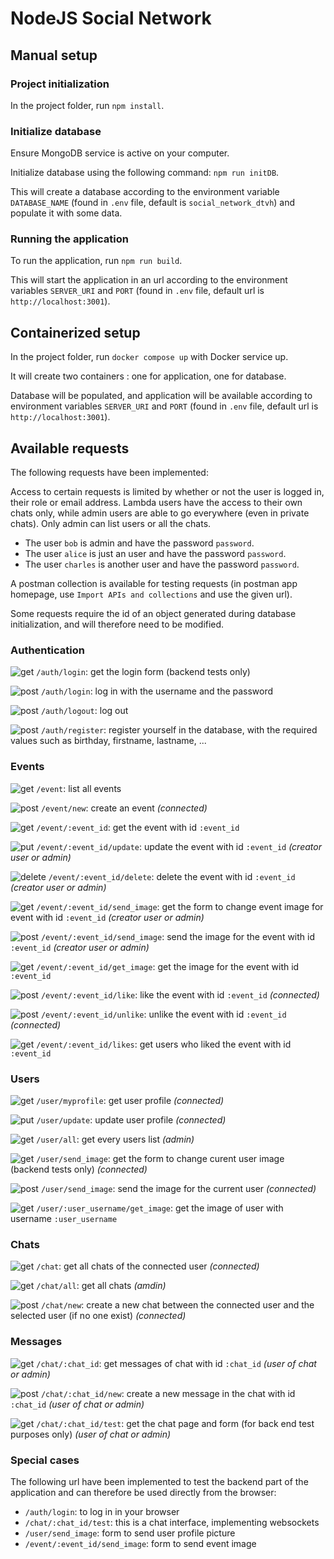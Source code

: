 # NodeJS Social Network

## Manual setup

### Project initialization

In the project folder, run ```npm install```.

### Initialize database

Ensure MongoDB service is active on your computer.

Initialize database using the following command: ```npm run initDB```.

This will create a database according to the environment variable `DATABASE_NAME` (found in `.env` file, default is `social_network_dtvh`) and populate it with some data.

### Running the application

To run the application, run ```npm run build```.

This will start the application in an url according to the environment variables `SERVER_URI` and `PORT` (found in `.env` file, default url is `http://localhost:3001`).

## Containerized setup 

In the project folder, run ```docker compose up``` with Docker service up.

It will create two containers : one for application, one for database.

Database will be populated, and application will be available according to environment variables `SERVER_URI` and `PORT` (found in `.env` file, default url is `http://localhost:3001`).

## Available requests

The following requests have been implemented:

Access to certain requests is limited by whether or not the user is logged in, their role or email address. Lambda users have the access to their own chats only, while admin users are able to go everywhere (even in private chats). Only admin can list users or all the chats.

- The user `bob` is admin and have the password `password`.
- The user `alice` is just an user and have the password `password`.
- The user `charles` is another user and have the password `password`.

A postman collection is available for testing requests (in postman app homepage, use `Import APIs and collections` and use the given url).

Some requests require the id of an object generated during database initialization, and will therefore need to be modified.

### Authentication

![get](https://img.shields.io/badge/GET-2adb59?style=for-the-badge&logo=test&logoColor=white)  `/auth/login`: get the login form (backend tests only)

![post](https://img.shields.io/badge/POST-c94a3e?style=for-the-badge&logo=test&logoColor=white)  `/auth/login`: log in with the username and the password

![post](https://img.shields.io/badge/POST-c94a3e?style=for-the-badge&logo=test&logoColor=white)  `/auth/logout`: log out

![post](https://img.shields.io/badge/POST-c94a3e?style=for-the-badge&logo=test&logoColor=white)  `/auth/register`: register yourself in the database, with the required values such as birthday, firstname, lastname, ...


### Events

![get](https://img.shields.io/badge/GET-2adb59?style=for-the-badge&logo=test&logoColor=white)  `/event`: list all events

![post](https://img.shields.io/badge/POST-c94a3e?style=for-the-badge&logo=test&logoColor=white)  `/event/new`: create an event *(connected)*

![get](https://img.shields.io/badge/GET-2adb59?style=for-the-badge&logo=test&logoColor=white)  `/event/:event_id`: get the event with id `:event_id`

![put](https://img.shields.io/badge/PUT-c9983e?style=for-the-badge&logo=test&logoColor=white)  `/event/:event_id/update`: update the event with id `:event_id` *(creator user or admin)*

![delete](https://img.shields.io/badge/DELETE-4c609c?style=for-the-badge&logo=test&logoColor=white)  `/event/:event_id/delete`: delete the event with id `:event_id` *(creator user or admin)*

![get](https://img.shields.io/badge/GET-2adb59?style=for-the-badge&logo=test&logoColor=white)  `/event/:event_id/send_image`: get the form to change event image for event with id `:event_id` *(creator user or admin)*

![post](https://img.shields.io/badge/POST-c94a3e?style=for-the-badge&logo=test&logoColor=white)  `/event/:event_id/send_image`: send the image for the event with id `:event_id` *(creator user or admin)*

![get](https://img.shields.io/badge/GET-2adb59?style=for-the-badge&logo=test&logoColor=white)  `/event/:event_id/get_image`: get the image for the event with id `:event_id`

![post](https://img.shields.io/badge/POST-c94a3e?style=for-the-badge&logo=test&logoColor=white)  `/event/:event_id/like`: like the event with id `:event_id` *(connected)*

![post](https://img.shields.io/badge/POST-c94a3e?style=for-the-badge&logo=test&logoColor=white)  `/event/:event_id/unlike`: unlike the event with id `:event_id` *(connected)*

![get](https://img.shields.io/badge/GET-2adb59?style=for-the-badge&logo=test&logoColor=white)  `/event/:event_id/likes`: get users who liked the event with id `:event_id`



### Users

![get](https://img.shields.io/badge/GET-2adb59?style=for-the-badge&logo=test&logoColor=white)  `/user/myprofile`: get user profile *(connected)*

![put](https://img.shields.io/badge/PUT-c9983e?style=for-the-badge&logo=test&logoColor=white)  `/user/update`: update user profile *(connected)*

![get](https://img.shields.io/badge/GET-2adb59?style=for-the-badge&logo=test&logoColor=white)  `/user/all`: get every users list *(admin)*

![get](https://img.shields.io/badge/GET-2adb59?style=for-the-badge&logo=test&logoColor=white)  `/user/send_image`: get the form to change curent user image (backend tests only) *(connected)*

![post](https://img.shields.io/badge/POST-c94a3e?style=for-the-badge&logo=test&logoColor=white)  `/user/send_image`: send the image for the current user *(connected)*

![get](https://img.shields.io/badge/GET-2adb59?style=for-the-badge&logo=test&logoColor=white)  `/user/:user_username/get_image`: get the image of user with username `:user_username`

### Chats

![get](https://img.shields.io/badge/GET-2adb59?style=for-the-badge&logo=test&logoColor=white)  `/chat`: get all chats of the connected user *(connected)*

![get](https://img.shields.io/badge/GET-2adb59?style=for-the-badge&logo=test&logoColor=white)  `/chat/all`: get all chats *(amdin)*

![post](https://img.shields.io/badge/POST-c94a3e?style=for-the-badge&logo=test&logoColor=white)  `/chat/new`: create a new chat between the connected user and the selected user (if no one exist) *(connected)*


### Messages

![get](https://img.shields.io/badge/GET-2adb59?style=for-the-badge&logo=test&logoColor=white)  `/chat/:chat_id`: get messages of chat with id `:chat_id` *(user of chat or admin)*

![post](https://img.shields.io/badge/POST-c94a3e?style=for-the-badge&logo=test&logoColor=white)  `/chat/:chat_id/new`: create a new message in the chat with id `:chat_id` *(user of chat or admin)*

![get](https://img.shields.io/badge/GET-2adb59?style=for-the-badge&logo=test&logoColor=white)  `/chat/:chat_id/test`: get the chat page and form (for back end test purposes only) *(user of chat or admin)*

### Special cases

The following url have been implemented to test the backend part of the application and can therefore be used directly from the browser:

- `/auth/login`: to log in in your browser
- `/chat/:chat_id/test`: this is a chat interface, implementing websockets
- `/user/send_image`: form to send user profile picture
- `/event/:event_id/send_image`: form to send event image
